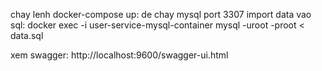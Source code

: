 chay lenh
    docker-compose up: de chay mysql port 3307
    import data vao sql:
        docker exec -i user-service-mysql-container mysql -uroot -proot < data.sql


xem swagger: http://localhost:9600/swagger-ui.html
